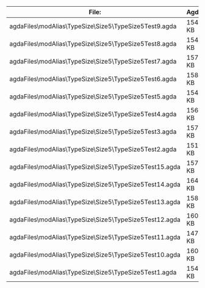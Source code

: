 File:|Agda
---|---
agdaFiles\modAlias\TypeSize\Size5\TypeSize5Test9.agda|154 KB
agdaFiles\modAlias\TypeSize\Size5\TypeSize5Test8.agda|154 KB
agdaFiles\modAlias\TypeSize\Size5\TypeSize5Test7.agda|157 KB
agdaFiles\modAlias\TypeSize\Size5\TypeSize5Test6.agda|158 KB
agdaFiles\modAlias\TypeSize\Size5\TypeSize5Test5.agda|154 KB
agdaFiles\modAlias\TypeSize\Size5\TypeSize5Test4.agda|156 KB
agdaFiles\modAlias\TypeSize\Size5\TypeSize5Test3.agda|157 KB
agdaFiles\modAlias\TypeSize\Size5\TypeSize5Test2.agda|151 KB
agdaFiles\modAlias\TypeSize\Size5\TypeSize5Test15.agda|157 KB
agdaFiles\modAlias\TypeSize\Size5\TypeSize5Test14.agda|164 KB
agdaFiles\modAlias\TypeSize\Size5\TypeSize5Test13.agda|158 KB
agdaFiles\modAlias\TypeSize\Size5\TypeSize5Test12.agda|160 KB
agdaFiles\modAlias\TypeSize\Size5\TypeSize5Test11.agda|147 KB
agdaFiles\modAlias\TypeSize\Size5\TypeSize5Test10.agda|160 KB
agdaFiles\modAlias\TypeSize\Size5\TypeSize5Test1.agda|154 KB
